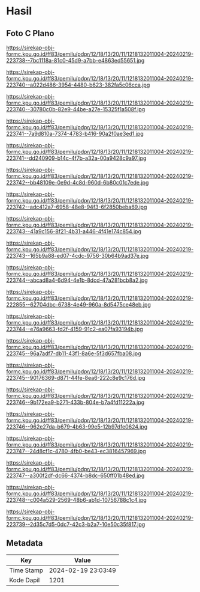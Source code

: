 # Hasil

## Foto C Plano

https://sirekap-obj-formc.kpu.go.id/ff83/pemilu/pdpr/12/18/13/20/11/1218132011004-20240219-223738--7bc1118a-81c0-45d9-a7bb-e4863ed55651.jpg

https://sirekap-obj-formc.kpu.go.id/ff83/pemilu/pdpr/12/18/13/20/11/1218132011004-20240219-223740--a022d486-3954-4480-b623-382fa5c06cca.jpg

https://sirekap-obj-formc.kpu.go.id/ff83/pemilu/pdpr/12/18/13/20/11/1218132011004-20240219-223740--30780c0b-82e9-44be-a27e-15325f1a508f.jpg

https://sirekap-obj-formc.kpu.go.id/ff83/pemilu/pdpr/12/18/13/20/11/1218132011004-20240219-223741--7a9d810a-7374-4783-b416-90a2f0ae3ed1.jpg

https://sirekap-obj-formc.kpu.go.id/ff83/pemilu/pdpr/12/18/13/20/11/1218132011004-20240219-223741--dd240909-b14c-4f7b-a32a-00a9428c9a97.jpg

https://sirekap-obj-formc.kpu.go.id/ff83/pemilu/pdpr/12/18/13/20/11/1218132011004-20240219-223742--bb48109e-0e9d-4c8d-960d-6b80c01c7ede.jpg

https://sirekap-obj-formc.kpu.go.id/ff83/pemilu/pdpr/12/18/13/20/11/1218132011004-20240219-223742--adc412a7-6958-48e8-94f3-6f2850beba69.jpg

https://sirekap-obj-formc.kpu.go.id/ff83/pemilu/pdpr/12/18/13/20/11/1218132011004-20240219-223743--41a9c156-8f21-4b31-a446-4f41e174c854.jpg

https://sirekap-obj-formc.kpu.go.id/ff83/pemilu/pdpr/12/18/13/20/11/1218132011004-20240219-223743--165b9a88-ed07-4cdc-9756-30b64b9ad37e.jpg

https://sirekap-obj-formc.kpu.go.id/ff83/pemilu/pdpr/12/18/13/20/11/1218132011004-20240219-223744--abcad8a4-6d94-4e1b-8dcd-47a281bcb8a2.jpg

https://sirekap-obj-formc.kpu.go.id/ff83/pemilu/pdpr/12/18/13/20/11/1218132011004-20240219-222855--62704dbc-6738-4e49-960a-8d5475ce48eb.jpg

https://sirekap-obj-formc.kpu.go.id/ff83/pemilu/pdpr/12/18/13/20/11/1218132011004-20240219-223744--e76a9663-fd2f-4159-91c2-ea07fa93194b.jpg

https://sirekap-obj-formc.kpu.go.id/ff83/pemilu/pdpr/12/18/13/20/11/1218132011004-20240219-223745--96a7adf7-db11-43f1-8a6e-5f3d657fba08.jpg

https://sirekap-obj-formc.kpu.go.id/ff83/pemilu/pdpr/12/18/13/20/11/1218132011004-20240219-223745--90176369-d871-44fe-8ea6-222c8e9c176d.jpg

https://sirekap-obj-formc.kpu.go.id/ff83/pemilu/pdpr/12/18/13/20/11/1218132011004-20240219-223746--9b172ea9-b271-433b-804e-b7a4fd11222a.jpg

https://sirekap-obj-formc.kpu.go.id/ff83/pemilu/pdpr/12/18/13/20/11/1218132011004-20240219-223746--962e27da-b679-4b63-99e5-12b97dfe0624.jpg

https://sirekap-obj-formc.kpu.go.id/ff83/pemilu/pdpr/12/18/13/20/11/1218132011004-20240219-223747--24d8cf1c-4780-4fb0-be43-ec3816457969.jpg

https://sirekap-obj-formc.kpu.go.id/ff83/pemilu/pdpr/12/18/13/20/11/1218132011004-20240219-223747--a300f2df-dc66-4374-b8dc-650ff01b48ed.jpg

https://sirekap-obj-formc.kpu.go.id/ff83/pemilu/pdpr/12/18/13/20/11/1218132011004-20240219-223748--c004a529-2569-48b6-ab1d-10756788c1c4.jpg

https://sirekap-obj-formc.kpu.go.id/ff83/pemilu/pdpr/12/18/13/20/11/1218132011004-20240219-223739--2d35c7d5-0dc7-42c3-b2a7-10e50c35f817.jpg


## Metadata

| Key        | Value               |
| ---------- | ------------------- |
| Time Stamp | 2024-02-19 23:03:49 |
| Kode Dapil | 1201                |




